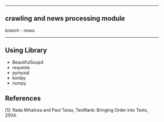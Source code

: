 ***
## crawling and news processing module

branch - news.
***
## Using Library
- BeautifulSoup4
- requests
- pymysql
- konlpy
- numpy

## References
[1]: Rada Mihalcea and Paul Tarau, TextRank: Bringing Order into Texts, 2004.
